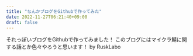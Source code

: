 ```yaml
---
title: "なんかブログをGithubで作ってみた"
date: 2022-11-27T06:21:40+09:00
draft: false
---
```

それっぽいブログをGithubで作ってみました！
このブログにはマイクラ鯖に関する話とか色々やろうと思います！
by RuskLabo

